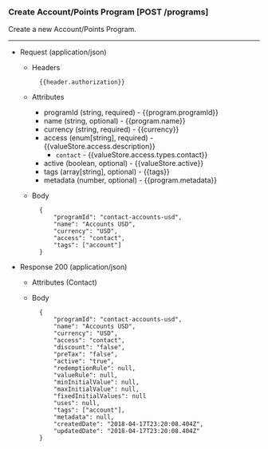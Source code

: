 ### Create Account/Points Program [POST /programs]

Create a new Account/Points Program.

---
+ Request (application/json)
    + Headers
    
            {{header.authorization}}
        
    + Attributes
        + programId (string, required) - {{program.programId}}
        + name (string, optional) - {{program.name}}
        + currency (string, required) - {{currency}}
        + access (enum[string], required) - {{valueStore.access.description}}
            + `contact` - {{valueStore.access.types.contact}}
        + active (boolean, optional) - {{valueStore.active}}
        + tags (array[string], optional) - {{tags}}
        + metadata (number, optional) - {{program.metadata}}

    + Body

            {
                "programId": "contact-accounts-usd",
                "name": "Accounts USD",
                "currency": "USD",
                "access": "contact",
                "tags": ["account"]
            }
    
+ Response 200 (application/json)
    + Attributes (Contact)

    + Body
            
            {
                "programId": "contact-accounts-usd",
                "name": "Accounts USD",
                "currency": "USD",
                "access": "contact",
                "discount": "false",
                "preTax": "false",
                "active": "true",
                "redemptionRule": null,
                "valueRule": null,
                "minInitialValue": null,
                "maxInitialValue": null,
                "fixedInitialValues": null
                "uses": null,
                "tags": ["account"],
                "metadata": null,
                "createdDate": "2018-04-17T23:20:08.404Z",
                "updatedDate": "2018-04-17T23:20:08.404Z"
            }
